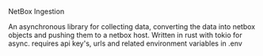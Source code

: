 NetBox Ingestion

An asynchronous library for collecting data, converting the data into netbox objects and pushing them to a netbox host.
Written in rust with tokio for async.
requires api key's, urls and related environment variables in .env
